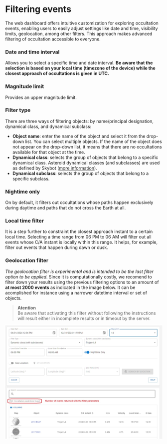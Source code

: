 # Filtering events

The web dashboard offers intuitive customization for exploring occultation events, enabling users to easily adjust settings like date and time, visibility limits, geolocation, among other filters. This approach makes advanced filtering of occultation accessible to everyone.

### Date and time interval

Allows you to select a specific time and date interval. **Be aware that the selection is based on your local time (timezone of the device) while the closest approach of occultations is given in UTC.**

### Magnitude limit

Provides an upper magnitude limit.

### Filter type

There are three ways of filtering objects: by name/principal designation, dynamical class, and dynamical subclass:

- **Object name**: enter the name of the object and select it from the drop-down list. You can select multiple objects. If the name of the object does not appear on the drop-down list, it means that there are no occultations available for that object at the time.
- **Dynamical class**: selects the group of objects that belong to a specific dynamical class. Asteroid dynamical classes (and subclasses) are used as defined by Skybot ([more information](https://ssp.imcce.fr/webservices/skybot/)).
- **Dynamical subclass**: selects the group of objects that belong to a specific subclass.

### Nightime only

On by default, it filters out occultations whose paths happen exclusively during daytime and paths that do not cross the Earth at all.

### Local time filter

It is a step further to constraint the closest approach instant to a certain local time. Selecting a time range from 06 PM to 06 AM will filter out all events whose C/A instant is locally within this range. It helps, for example, filter out events that happen during dawn or dusk.

### Geolocation filter

*The geolocation filter is experimental and is intended to be the last filter option to be applied.* Since it is computationally costly, we recomend to filter down your results using the previous filtering options to an amount of **at most 2000 events** as indicated in the image below. It can be acomplished for instance using a narrower datetime interval or set of objects.

>**Atention**
><br/>Be aware that activating this filter without following the instructions will result either in incomplete results or in timeout by the server.

![Image Alt Text](../static/geolocation_filter.jpg)
